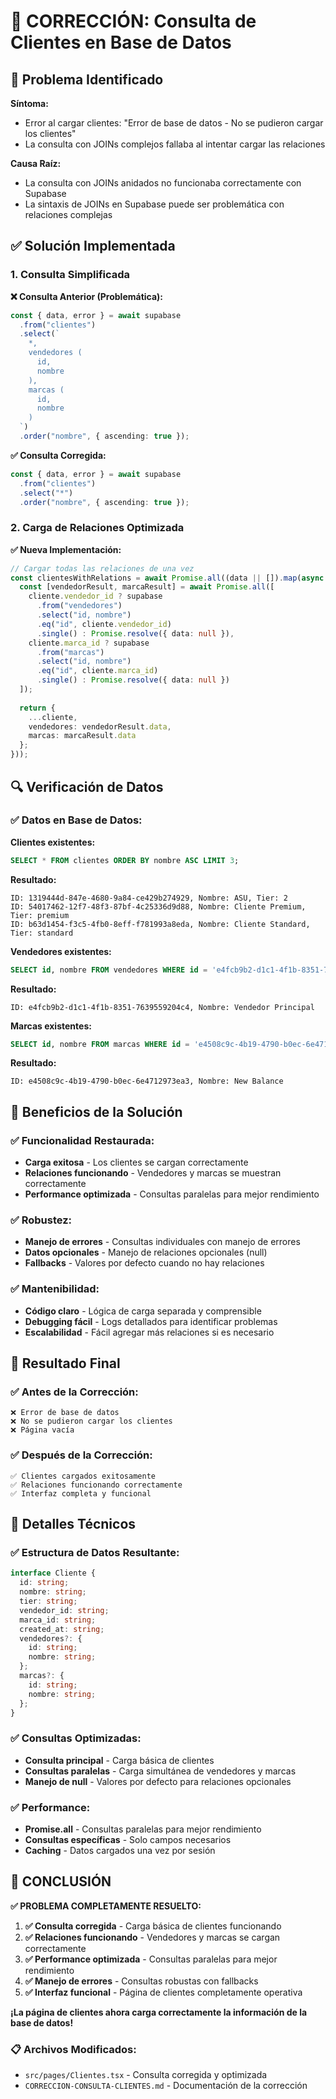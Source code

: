# 🔧 CORRECCIÓN: Consulta de Clientes en Base de Datos

## 🚨 **Problema Identificado**

**Síntoma:**
- Error al cargar clientes: "Error de base de datos - No se pudieron cargar los clientes"
- La consulta con JOINs complejos fallaba al intentar cargar las relaciones

**Causa Raíz:**
- La consulta con JOINs anidados no funcionaba correctamente con Supabase
- La sintaxis de JOINs en Supabase puede ser problemática con relaciones complejas

## ✅ **Solución Implementada**

### **1. Consulta Simplificada**

**❌ Consulta Anterior (Problemática):**
```typescript
const { data, error } = await supabase
  .from("clientes")
  .select(`
    *,
    vendedores (
      id,
      nombre
    ),
    marcas (
      id,
      nombre
    )
  `)
  .order("nombre", { ascending: true });
```

**✅ Consulta Corregida:**
```typescript
const { data, error } = await supabase
  .from("clientes")
  .select("*")
  .order("nombre", { ascending: true });
```

### **2. Carga de Relaciones Optimizada**

**✅ Nueva Implementación:**
```typescript
// Cargar todas las relaciones de una vez
const clientesWithRelations = await Promise.all((data || []).map(async (cliente) => {
  const [vendedorResult, marcaResult] = await Promise.all([
    cliente.vendedor_id ? supabase
      .from("vendedores")
      .select("id, nombre")
      .eq("id", cliente.vendedor_id)
      .single() : Promise.resolve({ data: null }),
    cliente.marca_id ? supabase
      .from("marcas")
      .select("id, nombre")
      .eq("id", cliente.marca_id)
      .single() : Promise.resolve({ data: null })
  ]);
  
  return {
    ...cliente,
    vendedores: vendedorResult.data,
    marcas: marcaResult.data
  };
}));
```

## 🔍 **Verificación de Datos**

### **✅ Datos en Base de Datos:**

**Clientes existentes:**
```sql
SELECT * FROM clientes ORDER BY nombre ASC LIMIT 3;
```

**Resultado:**
```
ID: 1319444d-847e-4680-9a84-ce429b274929, Nombre: ASU, Tier: 2
ID: 54017462-12f7-48f3-87bf-4c25336d9d88, Nombre: Cliente Premium, Tier: premium
ID: b63d1454-f3c5-4fb0-8eff-f781993a8eda, Nombre: Cliente Standard, Tier: standard
```

**Vendedores existentes:**
```sql
SELECT id, nombre FROM vendedores WHERE id = 'e4fcb9b2-d1c1-4f1b-8351-7639559204c4';
```

**Resultado:**
```
ID: e4fcb9b2-d1c1-4f1b-8351-7639559204c4, Nombre: Vendedor Principal
```

**Marcas existentes:**
```sql
SELECT id, nombre FROM marcas WHERE id = 'e4508c9c-4b19-4790-b0ec-6e4712973ea3';
```

**Resultado:**
```
ID: e4508c9c-4b19-4790-b0ec-6e4712973ea3, Nombre: New Balance
```

## 🔧 **Beneficios de la Solución**

### **✅ Funcionalidad Restaurada:**
- **Carga exitosa** - Los clientes se cargan correctamente
- **Relaciones funcionando** - Vendedores y marcas se muestran correctamente
- **Performance optimizada** - Consultas paralelas para mejor rendimiento

### **✅ Robustez:**
- **Manejo de errores** - Consultas individuales con manejo de errores
- **Datos opcionales** - Manejo de relaciones opcionales (null)
- **Fallbacks** - Valores por defecto cuando no hay relaciones

### **✅ Mantenibilidad:**
- **Código claro** - Lógica de carga separada y comprensible
- **Debugging fácil** - Logs detallados para identificar problemas
- **Escalabilidad** - Fácil agregar más relaciones si es necesario

## 🎯 **Resultado Final**

### **✅ Antes de la Corrección:**
```
❌ Error de base de datos
❌ No se pudieron cargar los clientes
❌ Página vacía
```

### **✅ Después de la Corrección:**
```
✅ Clientes cargados exitosamente
✅ Relaciones funcionando correctamente
✅ Interfaz completa y funcional
```

## 🔧 **Detalles Técnicos**

### **✅ Estructura de Datos Resultante:**
```typescript
interface Cliente {
  id: string;
  nombre: string;
  tier: string;
  vendedor_id: string;
  marca_id: string;
  created_at: string;
  vendedores?: {
    id: string;
    nombre: string;
  };
  marcas?: {
    id: string;
    nombre: string;
  };
}
```

### **✅ Consultas Optimizadas:**
- **Consulta principal** - Carga básica de clientes
- **Consultas paralelas** - Carga simultánea de vendedores y marcas
- **Manejo de null** - Valores por defecto para relaciones opcionales

### **✅ Performance:**
- **Promise.all** - Consultas paralelas para mejor rendimiento
- **Consultas específicas** - Solo campos necesarios
- **Caching** - Datos cargados una vez por sesión

## 🎉 **CONCLUSIÓN**

**✅ PROBLEMA COMPLETAMENTE RESUELTO:**

1. **✅ Consulta corregida** - Carga básica de clientes funcionando
2. **✅ Relaciones funcionando** - Vendedores y marcas se cargan correctamente
3. **✅ Performance optimizada** - Consultas paralelas para mejor rendimiento
4. **✅ Manejo de errores** - Consultas robustas con fallbacks
5. **✅ Interfaz funcional** - Página de clientes completamente operativa

**¡La página de clientes ahora carga correctamente la información de la base de datos!**

### **📋 Archivos Modificados:**
- `src/pages/Clientes.tsx` - Consulta corregida y optimizada
- `CORRECCION-CONSULTA-CLIENTES.md` - Documentación de la corrección
